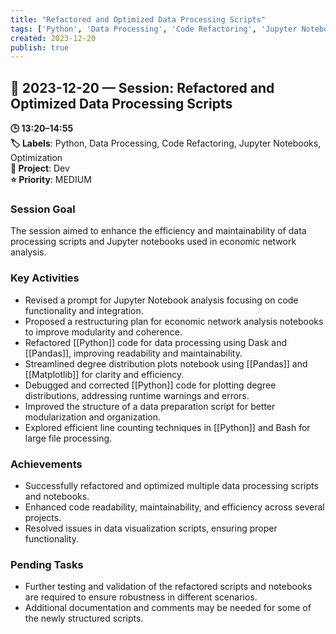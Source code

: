 ```yaml
---
title: "Refactored and Optimized Data Processing Scripts"
tags: ['Python', 'Data Processing', 'Code Refactoring', 'Jupyter Notebooks', 'Optimization']
created: 2023-12-20
publish: true
---
```


## 📅 2023-12-20 — Session: Refactored and Optimized Data Processing Scripts

**🕒 13:20–14:55**  
**🏷️ Labels**: Python, Data Processing, Code Refactoring, Jupyter Notebooks, Optimization  
**📂 Project**: Dev  
**⭐ Priority**: MEDIUM  


### Session Goal
The session aimed to enhance the efficiency and maintainability of data processing scripts and Jupyter notebooks used in economic network analysis.

### Key Activities
- Revised a prompt for Jupyter Notebook analysis focusing on code functionality and integration.
- Proposed a restructuring plan for economic network analysis notebooks to improve modularity and coherence.
- Refactored [[Python]] code for data processing using Dask and [[Pandas]], improving readability and maintainability.
- Streamlined degree distribution plots notebook using [[Pandas]] and [[Matplotlib]] for clarity and efficiency.
- Debugged and corrected [[Python]] code for plotting degree distributions, addressing runtime warnings and errors.
- Improved the structure of a data preparation script for better modularization and organization.
- Explored efficient line counting techniques in [[Python]] and Bash for large file processing.

### Achievements
- Successfully refactored and optimized multiple data processing scripts and notebooks.
- Enhanced code readability, maintainability, and efficiency across several projects.
- Resolved issues in data visualization scripts, ensuring proper functionality.

### Pending Tasks
- Further testing and validation of the refactored scripts and notebooks are required to ensure robustness in different scenarios.
- Additional documentation and comments may be needed for some of the newly structured scripts.
